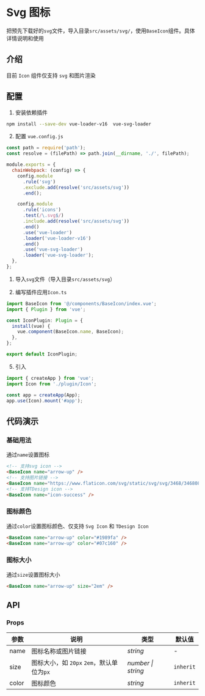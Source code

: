 # Svg 图标

把预先下载好的`svg`文件，导入目录`src/assets/svg/`，使用`BaseIcon`组件。具体详情说明和使用

## 介绍

目前 `Icon` 组件仅支持 `svg` 和图片渲染

## 配置

<!-- 1、安装 `svg-sprite-loader`

```bash
npm i svg-sprite-loader
```

2. 配置 `vue.config.js`

```js
const path = require('path');
const resolve = (filePath) => path.join(__dirname, './', filePath);

module.exports = {
  chainWebpack: (config) => {
    config.module
      .rule('svg')
      .exclude.add(resolve('src/assets/svg'))
      .end();

    config.module
      .rule('icons')
      .test(/\.svg$/)
      .include.add(resolve('src/assets/svg'))
      .end()
      .use('svg-sprite-loader')
      .loader('svg-sprite-loader')
      .options({
        symbolId: 'icon-[name]',
      });
  },
};
``` -->

1. 安装依赖插件

```bash
npm install --save-dev vue-loader-v16  vue-svg-loader
```

2. 配置 `vue.config.js`

```js
const path = require('path');
const resolve = (filePath) => path.join(__dirname, './', filePath);

module.exports = {
  chainWebpack: (config) => {
    config.module
      .rule('svg')
      .exclude.add(resolve('src/assets/svg'))
      .end();

    config.module
      .rule('icons')
      .test(/\.svg$/)
      .include.add(resolve('src/assets/svg'))
      .end()
      .use('vue-loader')
      .loader('vue-loader-v16')
      .end()
      .use('vue-svg-loader')
      .loader('vue-svg-loader');
  },
};
```

1. 导入`svg`文件（导入目录`src/assets/svg`）

2. 编写插件应用`Icon.ts`

```js
import BaseIcon from '@/components/BaseIcon/index.vue';
import { Plugin } from 'vue';

const IconPlugin: Plugin = {
  install(vue) {
    vue.component(BaseIcon.name, BaseIcon);
  },
};

export default IconPlugin;
```

5. 引入

```js
import { createApp } from 'vue';
import Icon from './plugin/Icon';

const app = createApp(App);
app.use(Icon).mount('#app');
```

## 代码演示

### 基础用法

通过`name`设置图标

```html
<!-- 支持svg icon -->
<BaseIcon name="arrow-up" />
<!-- 支持图片链接 -->
<BaseIcon name="https://www.flaticon.com/svg/static/svg/svg/3468/3468081.svg" />
<!-- 支持TDesign icon -->
<BaseIcon name="icon-success" />
```

### 图标颜色

通过`color`设置图标颜色、仅支持 `Svg Icon` 和 `TDesign Icon`

```html
<BaseIcon name="arrow-up" color="#1989fa" />
<BaseIcon name="arrow-up" color="#07c160" />
```

### 图标大小

通过`size`设置图标大小

```html
<BaseIcon name="arrow-up" size="2em" />
```

## API

### Props

| 参数  | 说明                                      | 类型               | 默认值    |
| ----- | ----------------------------------------- | ------------------ | --------- |
| name  | 图标名称或图片链接                        | _string_           | -         |
| size  | 图标大小，如 `20px` `2em`，默认单位为`px` | _number \| string_ | `inherit` |
| color | 图标颜色                                  | _string_           | `inherit` |
